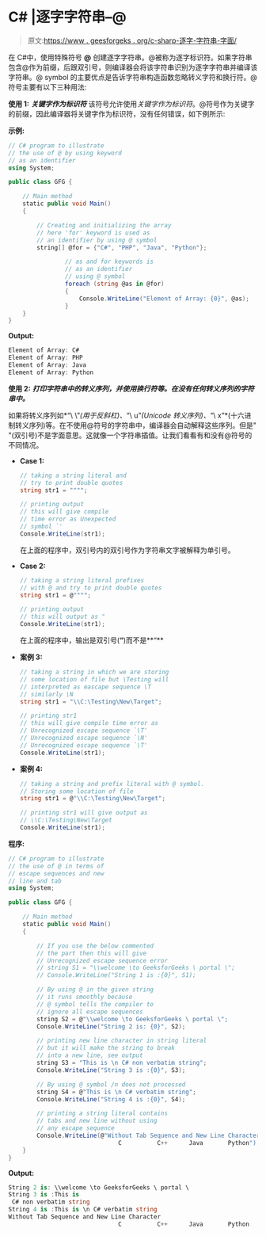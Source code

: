 # C# |逐字字符串–@

> 原文:[https://www . geesforgeks . org/c-sharp-逐字-字符串-字面/](https://www.geeksforgeeks.org/c-sharp-verbatim-string-literal/)

在 C#中，使用特殊符号 **@** 创建逐字字符串。@被称为逐字标识符。如果字符串包含@作为前缀，后跟双引号，则编译器会将该字符串识别为逐字字符串并编译该字符串。@ symbol 的主要优点是告诉字符串构造函数忽略转义字符和换行符。@符号主要有以下三种用法:

**使用 1:** ***关键字作为标识符***
该符号允许使用*关键字作为标识符*。@符号作为关键字的前缀，因此编译器将关键字作为标识符，没有任何错误，如下例所示:

**示例:**

```cs
// C# program to illustrate
// the use of @ by using keyword
// as an identifier
using System;

public class GFG {

    // Main method
    static public void Main()
    {

        // Creating and initializing the array
        // here 'for' keyword is used as 
        // an identifier by using @ symbol
        string[] @for = {"C#", "PHP", "Java", "Python"};

                // as and for keywords is 
                // as an identifier
                // using @ symbol
                foreach (string @as in @for)
                {
                    Console.WriteLine("Element of Array: {0}", @as);
                }
    }
}
```

**Output:**

```cs
Element of Array: C#
Element of Array: PHP
Element of Array: Java
Element of Array: Python

```

**使用 2:** ***打印字符串中的转义序列，并使用换行符等。在没有任何转义序列的字符串中。***

如果将转义序列如*“\ \”*(用于反斜杠)、*“\ u”*(Unicode 转义序列)、*“\ x”*(十六进制转义序列)等。在不使用@符号的字符串中，编译器会自动解释这些序列。但是" "(双引号)不是字面意思。这就像一个字符串插值。让我们看看有和没有@符号的不同情况。

*   **Case 1:**

    ```cs
    // taking a string literal and 
    // try to print double quotes
    string str1 = """";

    // printing output
    // this will give compile
    // time error as Unexpected 
    // symbol `' 
    Console.WriteLine(str1);

    ```

    在上面的程序中，双引号内的双引号作为字符串文字被解释为单引号。

*   **Case 2:**

    ```cs
    // taking a string literal prefixes
    // with @ and try to print double quotes
    string str1 = @"""";

    // printing output
    // this will output as "
    Console.WriteLine(str1);

    ```

    在上面的程序中，输出是双引号(**“**)而不是**“**

*   **案例 3:**

    ```cs
    // taking a string in which we are storing 
    // some location of file but \Testing will 
    // interpreted as eascape sequence \T 
    // similarly \N
    string str1 = "\\C:\Testing\New\Target";

    // printing str1
    // this will give compile time error as
    // Unrecognized escape sequence `\T'
    // Unrecognized escape sequence `\N'
    // Unrecognized escape sequence `\T'
    Console.WriteLine(str1);

    ```

*   **案例 4:**

    ```cs
    // taking a string and prefix literal with @ symbol. 
    // Storing some location of file 
    string str1 = @"\\C:\Testing\New\Target";

    // printing str1 will give output as 
    // \\C:\Testing\New\Target
    Console.WriteLine(str1);

    ```

**程序:**

```cs
// C# program to illustrate
// the use of @ in terms of 
// escape sequences and new 
// line and tab
using System;

public class GFG {

    // Main method
    static public void Main()
    {

        // If you use the below commented
        // the part then this will give
        // Unrecognized escape sequence error
        // string S1 = "\\welcome \to GeeksforGeeks \ portal \";
        // Console.WriteLine("String 1 is :{0}", S1);

        // By using @ in the given string 
        // it runs smoothly because
        // @ symbol tells the compiler to
        // ignore all escape sequences
        string S2 = @"\\welcome \to GeeksforGeeks \ portal \";
        Console.WriteLine("String 2 is: {0}", S2);

        // printing new line character in string literal
        // but it will make the string to break  
        // into a new line, see output
        string S3 = "This is \n C# non verbatim string";
        Console.WriteLine("String 3 is :{0}", S3);

        // By using @ symbol /n does not processed
        string S4 = @"This is \n C# verbatim string";
        Console.WriteLine("String 4 is :{0}", S4);

        // printing a string literal contains 
        // tabs and new line without using 
        // any escape sequence
        Console.WriteLine(@"Without Tab Sequence and New Line Character
                               C          C++      Java       Python");
    }
}
```

**Output:**

```cs
String 2 is: \\welcome \to GeeksforGeeks \ portal \
String 3 is :This is 
 C# non verbatim string
String 4 is :This is \n C# verbatim string
Without Tab Sequence and New Line Character
                               C          C++      Java       Python

```